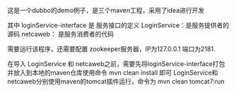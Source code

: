 这是一个dubbo的demo例子，是三个maven工程，采用了idea进行开发

其中
loginService-interface 是 服务接口的定义
LoginService：是服务提供者的源码
netcaweb： 是服务消费者的代码

需要运行该程序，还需要配置 zookeeper服务器，IP为127.0.0.1 端口为2181.

在导入 LoginService 和 netcaweb之前，需要先将loginService-interface打包并放入到本地的maven仓库使用命令 mvn clean install 即可
LoginService和netcaweb分别使用maven的tomcat插件运行，命令为 mvn clean tomcat7:run
